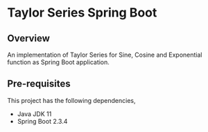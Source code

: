 # Taylor Series Spring Boot

## Overview

An implementation of Taylor Series for Sine, Cosine and Exponential function as Spring Boot application.

## Pre-requisites

This project has the following dependencies,

* Java JDK 11
* Spring Boot 2.3.4